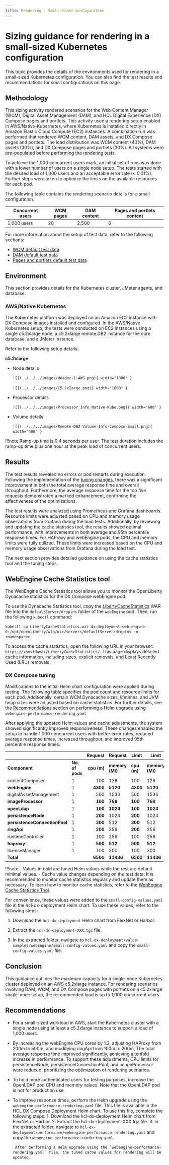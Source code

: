 ```yaml
---
title: Rendering - Small-Sized configuration
---
```


# Sizing guidance for rendering in a small-sized Kubernetes configuration

This topic provides the details of the environments used for rendering in a small-sized Kubernetes configuration. You can also find the test results and recommendations for small configurations on this page.

## Methodology

This sizing activity rendered scenarios for the Web Content Manager (WCM), Digital Asset Management (DAM), and HCL Digital Experience (DX) Compose pages and portlets. This activity used a rendering setup enabled in AWS/Native-Kubernetes, where Kubernetes is installed directly in Amazon Elastic Cloud Compute (EC2) instances. A combination run was performed that rendered WCM content, DAM assets, and DX Compose pages and portlets. The load distribution was WCM content (40%), DAM assets (30%), and DX Compose pages and portlets (30%). All systems were pre-populated before performing the rendering tests.

To achieve the 1,000 concurrent users mark, an initial set of runs was done with a lower number of users on a single node setup. The tests started with the desired load of 1,000 users and an acceptable error rate (< 0.01%). Further steps were taken to optimize the limits on the available resources for each pod.

The following table contains the rendering scenario details for a small configuration. 

| Concurrent users     |  WCM pages         |  DAM content         |  Pages and portlets content   |
| -------------------- | ------------------ | -------------------- | ----------------------------- |
| 1,000 users          | 20                 | 2,500                |    6                          |

For more information about the setup of test data, refer to the following sections:

- [WCM default test data](./index.md#wcm-default-test-data)
- [DAM default test data](./index.md#dam-default-test-data)
- [Pages and portlets default test data](./index.md#pages-and-portlets-default-test-data)

## Environment

This section provides details for the Kubernetes cluster, JMeter agents, and database.

### AWS/Native Kubernetes

The Kubernetes platform was deployed on an Amazon EC2 instance with DX Compose images installed and configured. In the AWS/Native Kubernetes setup, the tests were conducted on EC2 instances using a single c5.2xlarge node, a c5.2xlarge remote DB2 instance for the core database, and a JMeter instance.

Refer to the following setup details:

**c5.2xlarge**

- Node details

      ![](../../../images/Header-1-AWS.png){ width="1000" }
      
      ![](../../../images/C5.2xlarge.png){ width="1000" }

- Processor details

      ![](../../../images/Processor_Info_Native-Kube.png){ width="600" }

- Volume details

      ![](../../../images/Remote-DB2-Volume-Info-Compose-Small.png){ width="400" }


!!!note
      Ramp-up time is 0.4 seconds per user. The test duration includes the ramp-up time plus one hour at the peak load of concurrent users.


## Results

The test results revealed no errors or pod restarts during execution. Following the implementation of the [tuning changes](./rendering_small_config.md#dx-compose-tuning), there was a significant improvement in both the total average response time and overall throughput. Furthermore, the average response time for the top five requests demonstrated a marked enhancement, confirming the effectiveness of the optimizations.

The test results were analyzed using Prometheus and Grafana dashboards. Resource limits were adjusted based on CPU and memory usage observations from Grafana during the load tests. Additionally, by reviewing and updating the cache statistics tool, the results showed optimal performance, with improvements in both average and 95th percentile response times. For HAProxy and webEngine pods, the CPU and memory limits were fully utilized. These limits were increased based on the CPU and memory usage observations from Grafana during the load test.

The next section provides detailed guidance on using the cache statistics tool and the tuning steps.

## WebEngine Cache Statistics tool

The WebEngine Cache Statistics tool allows you to monitor the OpenLiberty Dynacache statistics for the DX Compose webEngine pod.

To use the Dynacache Statistics tool, copy the [LibertyCacheStatistics](./LibertyCacheStatistics.war) WAR file into the `defaultServer/dropins` folder of the `webEngine` pod.  Then, run the following `kubectl` command:

```
kubectl cp LibertyCacheStatistics.war dx-deployment-web-engine-0:/opt/openliberty/wlp/usr/servers/defaultServer/dropins -n <namespace>
```
To access the cache statistics, open the following URL in your browser: `https://<hostName>/LibertyCacheStatistics/`. This page displays detailed cache information, including sizes, explicit removals, and Least Recently Used (LRU) removals.

### DX Compose tuning

Modifications to the initial Helm chart configuration were applied during testing. The following table specifies the pod count and resource limits for each pod. Additionally, certain WCM Dynacache sizes, lifetimes, and JVM heap sizes were adjusted based on cache statistics. For further details, see the [Recommendations](./rendering_small_config.md/#recommendations) section on performing a Helm upgrade using `webengine-performance-rendering.yaml`

After applying the updated Helm values and cache adjustments, the system showed significantly improved responsiveness. These changes enabled the setup to handle 1,000 concurrent users with better error rates, reduced average response times, increased throughput, and improved 95th percentile response times.

|  |  | Request | Request | Limit | Limit |
|---|---|---:|---|---|---|
| **Component** | **No. of pods** | **cpu (m)<br>** | **memory (Mi)<br>** | **cpu (m)<br>** | **memory (Mi)<br>** |
| contentComposer | 1 | 100 | 128 | 100 | 128 |
| **webEngine** | 1 | **4300** | **5120** | **4300** | **5120** |
| digitalAssetManagement | 1 | 500 | 1536 | 500 | 1536 |
| **imageProcessor** | 1 | **100** | **768** | **100** | **768** |
| **openLdap** | 1 | **100** | **1024** | **100** | **1024** |
| **persistenceNode** | 1 | **200** | 1024 | **200** | 1024 |
| **persistenceConnectionPool** | 1 | **300** | 512 | **300** | 512 |
| **ringApi** | 1 | **200** | 256 | **200** | 256 |
| runtimeController | 1 | 100 | 256 | 100 | 256 |
| **haproxy** | 1 | **500** | **512** | **500** | **512** |
| licenseManager | 1 | 100 | 300 | 100 | 300 |
| **Total** | | **6500** | **11436** | **6500** | **11436** |


!!!note
     - Values in bold are tuned Helm values while the rest are default minimal values.
     - Cache value changes depending on the test data. It is recommended to monitor cache statistics regularly and update them as necessary. To learn how to monitor cache statistics, refer to the [WebEngine Cache Statistics Tool](./rendering_small_config.md#webengine-cache-statistics-tool).

For convenience, these values were added to the `small-config-values.yaml` file in the hcl-dx-deployment Helm chart. To use these values, refer to the following steps:

1. Download the `hcl-dx-deployment` Helm chart from FlexNet or Harbor.

2. Extract the `hcl-dx-deployment-XXX.tgz` file.

3. In the extracted folder, navigate to `hcl-dx-deployment/value-samples/webEngine/small-config-values.yaml` and copy the `small-config-values.yaml` file.

## Conclusion

This guidance outlines the maximum capacity for a single-node Kubernetes cluster deployed on an AWS c5.2xlarge instance. For rendering scenarios involving DAM, WCM, and DX Compose pages with portlets on a c5.2xlarge single-node setup, the recommended load is up to 1,000 concurrent users.

## Recommendations

- For a small-sized workload in AWS, start the Kubernetes cluster with a single node using at least a c5.2xlarge instance to support a load of 1,000 users.

- By increasing the webEngine CPU cores by 1.3, adjusting HAProxy from 200m to 500m, and modifying ringApi from 100m to 200m, The total average response time improved significantly, achieving a tenfold increase in performance. To support these adjustments, CPU limits for persistenceNode, persistenceConnectionPool, and imageProcessor were reduced, prioritizing the optimization of rendering scenarios.

- To hold more authenticated users for testing purposes, increase the OpenLDAP pod CPU and memory values. Note that the OpenLDAP pod is not for production use.

- To improve response times, perform the Helm upgrade using the `webengine-performance-rendering.yaml` file. This file is available in the HCL DX Compose Deployment Helm chart. To use this file, complete the following steps:
       1. Download the hcl-dx-deployment Helm chart from FlexNet or Harbor.
       2. Extract the hcl-dx-deployment-XXX.tgz file.
       3. In the extracted folder, navigate to `hcl-dx-deployment/performance/webengine-performance-rendering.yaml` and copy the `webengine-performance-rendering.yaml`.

       After performing a Helm upgrade using the `webengine-performance-rendering.yaml` file, the tuned cache values for rendering will be updated.